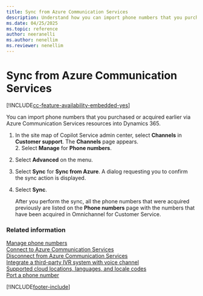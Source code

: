 ```yaml
---
title: Sync from Azure Communication Services
description: Understand how you can import phone numbers that you purchased or acquired earlier via Azure Communication Services resources into Dynamics 365 Contact Center.
ms.date: 04/25/2025
ms.topic: reference
author: neeranelli
ms.author: nenellim
ms.reviewer: nenellim
---
```


# Sync from Azure Communication Services

[!INCLUDE[cc-feature-availability-embedded-yes](../../includes/cc-feature-availability-embedded-yes.md)]

You can import phone numbers that you purchased or acquired earlier via Azure Communication Services resources into Dynamics 365. 

1. In the site map of Copilot Service admin center, select **Channels** in **Customer support**. The **Channels** page appears.    
    2. Select **Manage** for **Phone numbers**.
2. Select **Advanced** on the menu.
3. Select **Sync** for **Sync from Azure**. A dialog requesting you to confirm the sync action is displayed.
4. Select **Sync**.

   After you perform the sync, all the phone numbers that were acquired previously are listed on the **Phone numbers** page with the numbers that have been acquired in Omnichannel for Customer Service.

### Related information
 
[Manage phone numbers](voice-channel-manage-phone-numbers.md)  
[Connect to Azure Communication Services](voice-channel-acs-resource.md)  
[Disconnect from Azure Communication Services](voice-channel-disconnect-from-acs.md)  
[Integrate a third-party IVR system with voice channel](voice-channel-contextual-transfer-external-ivr.md)  
[Supported cloud locations, languages, and locale codes](voice-channel-region-availability.md)  
[Port a phone number](/azure/communication-services/quickstarts/telephony/port-phone-number)  

[!INCLUDE[footer-include](../../includes/footer-banner.md)]
